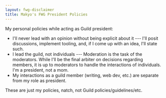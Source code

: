 ```yaml
---
layout: fwg-disclaimer
title: Makyo's FWG President Policies
---
```


My personal policies while acting as Guild president:

* I'll never lead with an opinion without being explicit about it --- I'll posit discussions, implement tooling, and, if I come up with an idea, I'll state such.
* I lead the guild, not individuals --- Moderation is the task of the moderators. While I'll be the final arbiter on decisions regarding members, it is up to moderators to handle the interactions of individuals. I'm a president, not a mom.
* My interactions as a guild member (writing, web dev, etc.) are separate from my role as president.

These are just my policies, natch, not Guild policies/guidelines/etc.
